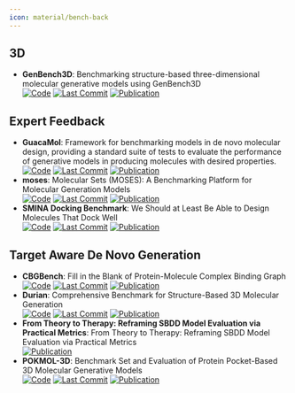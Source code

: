```yaml
---
icon: material/bench-back
---
```



## **3D**
- **GenBench3D**: Benchmarking structure-based three-dimensional molecular generative models using GenBench3D  
		[![Code](https://img.shields.io/github/stars/bbaillif/genbench3d?style=for-the-badge&logo=github)](https://github.com/bbaillif/genbench3d) [![Last Commit](https://img.shields.io/github/last-commit/bbaillif/genbench3d?style=for-the-badge&logo=github)](https://github.com/bbaillif/genbench3d) [![Publication](https://img.shields.io/badge/Publication-Citations:0-blue?style=for-the-badge&logo=bookstack)](https://doi.org/10.48550/arXiv.2407.04424) 

## **Expert Feedback**
- **GuacaMol**: Framework for benchmarking models in de novo molecular design, providing a standard suite of tests to evaluate the performance of generative models in producing molecules with desired properties.  
		[![Code](https://img.shields.io/github/stars/BenevolentAI/guacamol?style=for-the-badge&logo=github)](https://github.com/BenevolentAI/guacamol) [![Last Commit](https://img.shields.io/github/last-commit/BenevolentAI/guacamol?style=for-the-badge&logo=github)](https://github.com/BenevolentAI/guacamol) [![Publication](https://img.shields.io/badge/Publication-Citations:442-blue?style=for-the-badge&logo=bookstack)](https://doi.org/10.1021/acs.jcim.8b00839) 
- **moses**: Molecular Sets (MOSES): A Benchmarking Platform for Molecular Generation Models  
		[![Code](https://img.shields.io/github/stars/molecularsets/moses?style=for-the-badge&logo=github)](https://github.com/molecularsets/moses) [![Last Commit](https://img.shields.io/github/last-commit/molecularsets/moses?style=for-the-badge&logo=github)](https://github.com/molecularsets/moses) [![Publication](https://img.shields.io/badge/Publication-Citations:343-blue?style=for-the-badge&logo=bookstack)](https://doi.org/10.3389/fphar.2020.565644) 
- **SMINA Docking Benchmark**: We Should at Least Be Able to Design Molecules That Dock Well  
		[![Code](https://img.shields.io/github/stars/cieplinski-tobiasz/smina-docking-benchmark?style=for-the-badge&logo=github)](https://github.com/cieplinski-tobiasz/smina-docking-benchmark) [![Last Commit](https://img.shields.io/github/last-commit/cieplinski-tobiasz/smina-docking-benchmark?style=for-the-badge&logo=github)](https://github.com/cieplinski-tobiasz/smina-docking-benchmark) [![Publication](https://img.shields.io/badge/Publication-Citations:15-blue?style=for-the-badge&logo=bookstack)](https://doi.org/10.1021/acs.jcim.2c01355) 

## **Target Aware De Novo Generation**
- **CBGBench**: Fill in the Blank of Protein-Molecule Complex Binding Graph  
		[![Code](https://img.shields.io/github/stars/Edapinenut/CBGBench?style=for-the-badge&logo=github)](https://github.com/Edapinenut/CBGBench) [![Last Commit](https://img.shields.io/github/last-commit/Edapinenut/CBGBench?style=for-the-badge&logo=github)](https://github.com/Edapinenut/CBGBench) [![Publication](https://img.shields.io/badge/Publication-Citations:0-blue?style=for-the-badge&logo=bookstack)](https://doi.org/10.48550/arXiv.2406.10840) 
- **Durian**: Comprehensive Benchmark for Structure-Based 3D Molecular Generation  
		[![Code](https://img.shields.io/github/stars/19990210nd/Durian?style=for-the-badge&logo=github)](https://github.com/19990210nd/Durian) [![Last Commit](https://img.shields.io/github/last-commit/19990210nd/Durian?style=for-the-badge&logo=github)](https://github.com/19990210nd/Durian) [![Publication](https://img.shields.io/badge/Publication-Citations:0-blue?style=for-the-badge&logo=bookstack)](https://doi.org/10.1021/acs.jcim.4c02232) 
- **From Theory to Therapy: Reframing SBDD Model Evaluation via Practical Metrics**: From Theory to Therapy: Reframing SBDD Model Evaluation via Practical Metrics  
	[![Publication](https://img.shields.io/badge/Publication-Citations:2-blue?style=for-the-badge&logo=bookstack)](https://doi.org/10.4135/9781071909850.n4) 
- **POKMOL-3D**: Benchmark Set and Evaluation of Protein Pocket-Based 3D Molecular Generative Models  
		[![Code](https://img.shields.io/github/stars/haoyang9688/POKMOL3D?style=for-the-badge&logo=github)](https://github.com/haoyang9688/POKMOL3D/tree/master) [![Last Commit](https://img.shields.io/github/last-commit/haoyang9688/POKMOL3D?style=for-the-badge&logo=github)](https://github.com/haoyang9688/POKMOL3D/tree/master) [![Publication](https://img.shields.io/badge/Publication-Citations:0-blue?style=for-the-badge&logo=bookstack)](https://doi.org/10.1021/acs.jcim.4c01598) 
